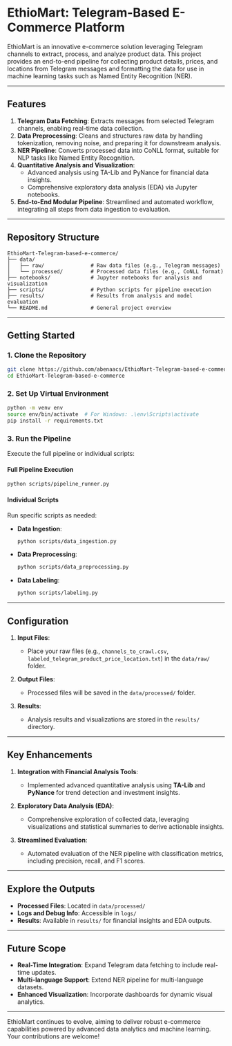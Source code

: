# EthioMart: Telegram-Based E-Commerce Platform

EthioMart is an innovative e-commerce solution leveraging Telegram channels to extract, process, and analyze product data. This project provides an end-to-end pipeline for collecting product details, prices, and locations from Telegram messages and formatting the data for use in machine learning tasks such as Named Entity Recognition (NER).

---

## Features

1. **Telegram Data Fetching**: Extracts messages from selected Telegram channels, enabling real-time data collection.
2. **Data Preprocessing**: Cleans and structures raw data by handling tokenization, removing noise, and preparing it for downstream analysis.
3. **NER Pipeline**: Converts processed data into CoNLL format, suitable for NLP tasks like Named Entity Recognition.
4. **Quantitative Analysis and Visualization**:
   - Advanced analysis using TA-Lib and PyNance for financial data insights.
   - Comprehensive exploratory data analysis (EDA) via Jupyter notebooks.
5. **End-to-End Modular Pipeline**: Streamlined and automated workflow, integrating all steps from data ingestion to evaluation.

---

## Repository Structure

```plaintext
EthioMart-Telegram-based-e-commerce/
├── data/
│   ├── raw/               # Raw data files (e.g., Telegram messages)
│   └── processed/         # Processed data files (e.g., CoNLL format)
├── notebooks/             # Jupyter notebooks for analysis and visualization
├── scripts/               # Python scripts for pipeline execution
├── results/               # Results from analysis and model evaluation
└── README.md              # General project overview
```

---

## Getting Started

### 1. Clone the Repository

```bash
git clone https://github.com/abenaacs/EthioMart-Telegram-based-e-commerce.git
cd EthioMart-Telegram-based-e-commerce
```

### 2. Set Up Virtual Environment

```bash
python -m venv env
source env/bin/activate  # For Windows: .\env\Scripts\activate
pip install -r requirements.txt
```

### 3. Run the Pipeline

Execute the full pipeline or individual scripts:

#### Full Pipeline Execution

```bash
python scripts/pipeline_runner.py
```

#### Individual Scripts

Run specific scripts as needed:

- **Data Ingestion**:
  ```bash
  python scripts/data_ingestion.py
  ```
- **Data Preprocessing**:
  ```bash
  python scripts/data_preprocessing.py
  ```
- **Data Labeling**:
  ```bash
  python scripts/labeling.py
  ```

---

## Configuration

1. **Input Files**:

   - Place your raw files (e.g., `channels_to_crawl.csv`, `labeled_telegram_product_price_location.txt`) in the `data/raw/` folder.

2. **Output Files**:

   - Processed files will be saved in the `data/processed/` folder.

3. **Results**:
   - Analysis results and visualizations are stored in the `results/` directory.

---

## Key Enhancements

1. **Integration with Financial Analysis Tools**:

   - Implemented advanced quantitative analysis using **TA-Lib** and **PyNance** for trend detection and investment insights.

2. **Exploratory Data Analysis (EDA)**:

   - Comprehensive exploration of collected data, leveraging visualizations and statistical summaries to derive actionable insights.

3. **Streamlined Evaluation**:
   - Automated evaluation of the NER pipeline with classification metrics, including precision, recall, and F1 scores.

---

## Explore the Outputs

- **Processed Files**: Located in `data/processed/`
- **Logs and Debug Info**: Accessible in `logs/`
- **Results**: Available in `results/` for financial insights and EDA outputs.

---

## Future Scope

- **Real-Time Integration**: Expand Telegram data fetching to include real-time updates.
- **Multi-language Support**: Extend NER pipeline for multi-language datasets.
- **Enhanced Visualization**: Incorporate dashboards for dynamic visual analytics.

---

EthioMart continues to evolve, aiming to deliver robust e-commerce capabilities powered by advanced data analytics and machine learning. Your contributions are welcome!
